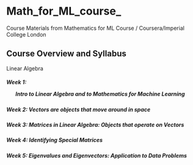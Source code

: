 # Math_for_ML_course_
Course Materials from Mathematics for ML Course / Coursera/Imperial College London



## Course Overview and Syllabus
Linear Algebra
##### Week 1: <ul> Intro to Linear Algebra and to Mathematics for Machine Learning </ul>
##### Week 2: Vectors are objects that move around in space
##### Week 3: Matrices in Linear Algebra: Objects that operate on Vectors
##### Week 4: Identifying Special Matrices
##### Week 5: Eigenvalues and Eigenvectors: Application to Data Problems
